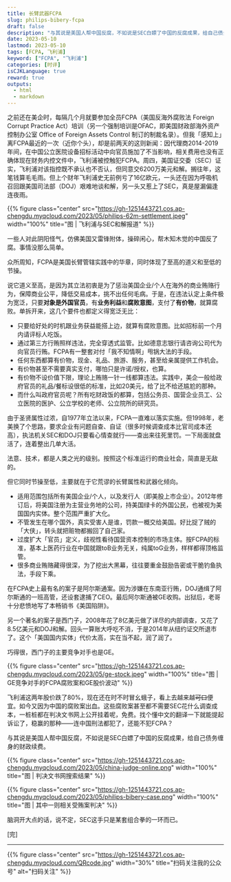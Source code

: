 ```yaml
---
title: 长臂武器FCPA
slug: philips-bibery-fcpa
draft: false
description: "与其说是美国人帮中国反腐，不如说是SEC白嫖了中国的反腐成果，给自己债务缠身的财政续费。脑洞开大点的话，说不定，SEC这手只是某套组合拳的一环而已。"
date: 2023-05-10
lastmod: 2023-05-10
tags: [FCPA, 飞利浦]
keyword: ["FCPA", "飞利浦"]
categories: [时评]
isCJKLanguage: true
reward: true
outputs:
  - html
  - markdown
---
```


之前还在美企时，每隔几个月就要参加全员FCPA（美国反海外腐败法 Foreign Corrupt Practice Act）培训（另一个强制培训是OFAC，即美国财政部海外资产控制办公室 Office of Foreign Assets Control 制订的制裁名录）。但我「感知上」离FCPA最近的一次（近你个头），却是前两天的这则新闻：因代理商2014-2019年间，在中国公立医院设备招标活动中向官员施加了不当影响，相关费用也没有正确体现在财务内控文件中，飞利浦被控触犯FCPA。周四，美国证交委（SEC）证实，飞利浦对该指控既不承认也不否认，但同意交6200万美元和解。搁往年，这笔钱算毛毛雨。但上个财年飞利浦史无前例亏了16亿欧元，一头还在因为呼吸机召回跟美国司法部（DOJ）艰难地谈和解，另一头又惹上了SEC，真是屋漏偏逢连夜雨。

{{% figure class="center" src="https://gh-1251443721.cos.ap-chengdu.myqcloud.com/2023/05/philips-62m-settlement.jpeg" width="100%" title="图 | 飞利浦与SEC和解报道" %}}

一些人对此阴阳怪气，仿佛美国又雷锋附体，操碎闲心，帮木知木觉的中国反了腐。事情没那么简单。

众所周知，FCPA是美国长臂管辖实践中的华章，同时体现了至高的道义和至低的节操。

<!--more-->

说它道义至高，是因为其立法初衷是为了惩治美国企业/个人在海外的商业贿赂行为，保障商业公平，降低交易成本，挑不出任何毛病。于是，在违法认定上条件极为宽泛，只要**对象是外国官员**，有**业务利益**和**腐败意图**，支付了**有价物**，就算腐败。单拆开来，这几个要件也都定义得宽泛无比：

- 只要给好处的时机跟业务获益能搭上边，就算有腐败意图。比如招标前一个月内请评标人吃饭。
- 通过第三方行贿照样违法，完全穿透式监管。比如德意志银行请咨询公司代为向官员行贿。FCPA有一整套对付「我不知情啊」甩锅大法的手段。
- 任何东西都算有价物，现金、礼品、旅游、服务，甚至给亲属提供工作机会。
- 有价物甚至不需要真实支付，哪怕只是许诺/授权，也算。
- 有价物不设价值下限，理论上贿赂一针一线都算违法。实践中，美企一般给政府官员的礼品/餐标设很低的标准，比如20美元，给了比不给还尴尬的那种。
- 而什么叫政府官员呢？所有吃财政饭的都算，包括公务员、国营企业员工、公立医院的医护、公立学校的老师、公立院所的研究员。

由于圣贤属性过浓，自1977年立法以来，FCPA一直难以落实实施。但1998年，老美换了个思路，要求企业有问题自查、自证（很多时候调查成本比官司成本还高），执法机关SEC和DOJ只要看心情查就行——查出来往死里罚。一下局面就盘活了，连着整出几单大活。

法意、技术，都是人类之光的级别。按照这个标准运行的商业社会，简直是无敌的。

但它同时节操至低，主要就在于它荒谬的长臂属性和武器化倾向。

- 适用范围包括所有美国企业/个人，以及发行人（即美股上市企业）。2012年修订后，将美国注册为主营业务地的公司，持美国绿卡的外国公民，也被视为美国国内实体。整个范围严重扩大化。
- 不管发生在哪个国外，真实受害人是谁，罚款一概交给美国。好比捉了贼的「大侠」，转头就把赃物都搬回了自己家。
- 过度扩大「官员」定义，歧视性看待国营资本控制的市场主体。按FCPA的标准，基本上医药行业在中国就跟toB业务无关，纯属toG业务，样样都得顶格监管。
- 很多商业贿赂藏得很深，为了挖出大黑幕，往往要重金鼓励告密或干脆钓鱼执法，手段下乘。

在FCPA史上最有名的案子是阿尔斯通案。因为涉嫌在东南亚行贿，DOJ通缉了阿尔斯通的一班高管，还设套逮捕了CEO。最后阿尔斯通被GE收购。出狱后，老哥十分悲愤地写了本畅销书《美国陷阱》。

另一个著名的案子是西门子，2008年花了8亿美元做了详尽的内部调查，又花了8.5亿美元和DOJ和解。回头一算账大呼吃不消，于是2014年从纽约证交所退市了。这个「美国国内实体」代价太高，实在当不起，润了润了。

巧得很，西门子的主要竞争对手也是GE。

{{% figure class="center" src="https://gh-1251443721.cos.ap-chengdu.myqcloud.com/2023/05/ge-stock.jpeg" width="100%" title="图 | GE竞争对手的FCPA腐败案和GE股价波动" %}}

飞利浦这两年股价跌了80%，现在还在时不时冒幺蛾子，看上去越来越<del>可口</del>便宜。如今又因为中国的腐败案出血。这些腐败案甚至都不需要SEC花什么调查成本，一桩桩都在判决文书网上公开挂着呢，免费。找个懂中文的翻译一下就能提起诉讼了，稳赢的那种——连中国刑法都犯了，还能不犯FCPA？

与其说是美国人帮中国反腐，不如说是SEC白嫖了中国的反腐成果，给自己债务缠身的财政续费。

{{% figure class="center" src="https://gh-1251443721.cos.ap-chengdu.myqcloud.com/2023/05/china-judge-online.png" width="100%" title="图 | 判决文书网搜索结果" %}}

{{% figure class="center" src="https://gh-1251443721.cos.ap-chengdu.myqcloud.com/2023/05/philips-bibery-case.png" width="100%" title="图 | 其中一则相关受贿案判决" %}}

脑洞开大点的话，说不定，SEC这手只是某套组合拳的一环而已。

[完]

---

<!-- {% raw %} -->
{{% figure class="center" src="https://gh-1251443721.cos.ap-chengdu.myqcloud.com/QRcode.jpg" width="30%" title="扫码关注我的公众号" alt="扫码关注" %}}
<!-- {% endraw %} -->
